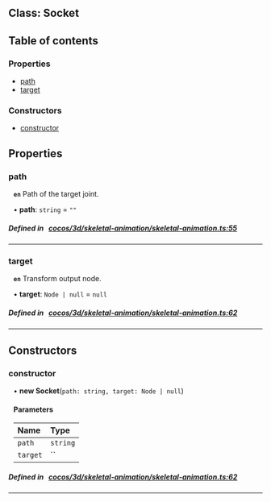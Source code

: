 
## Class: Socket





<div class="table-of-content">
<h2>Table of contents</h2>


### Properties

- [ path](#path)
- [ target](#target)

### Constructors

- [ constructor](#constructor)
</div>

## Properties


### path
<div style="margin-left: 10px;">



**`en`** Path of the target joint.




•  **path**:
`string`  = `""`
</div>

##### Defined in &nbsp;   [cocos/3d/skeletal-animation/skeletal-animation.ts:55](https://github.com/cocos-creator/engine/blob/c7bf6b8a9/cocos/3d/skeletal-animation/skeletal-animation.ts#L55)&nbsp;


___


### target
<div style="margin-left: 10px;">



**`en`** Transform output node.




•  **target**:
`Node | null`  = `null`
</div>

##### Defined in &nbsp;   [cocos/3d/skeletal-animation/skeletal-animation.ts:62](https://github.com/cocos-creator/engine/blob/c7bf6b8a9/cocos/3d/skeletal-animation/skeletal-animation.ts#L62)&nbsp;


___

<!---->
## Constructors


### constructor
<div style="margin-left: 10px;">

• **new Socket**(`path: string, target: Node | null`)

#### Parameters

| Name | Type |
| :------ | :------ |
| `path` | `string` |
| `target` | `` |
</div>

##### Defined in &nbsp;   [cocos/3d/skeletal-animation/skeletal-animation.ts:62](https://github.com/cocos-creator/engine/blob/c7bf6b8a9/cocos/3d/skeletal-animation/skeletal-animation.ts#L62)&nbsp;


---

<!---->



